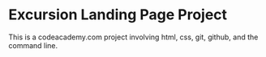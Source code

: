 # Excursion Landing Page Project

This is a codeacademy.com project involving html, css, git, github, and the command line.
